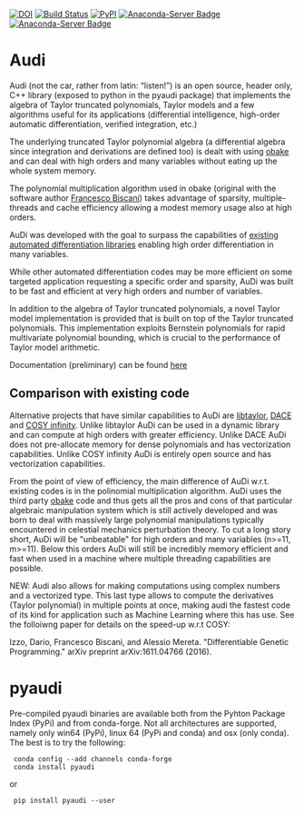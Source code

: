 [![DOI](https://zenodo.org/badge/41722955.svg)](https://zenodo.org/badge/latestdoi/41722955)
[![Build Status](https://travis-ci.org/darioizzo/audi.svg?branch=master)](https://travis-ci.org/darioizzo/audi)
[![PyPI](https://img.shields.io/pypi/v/pyaudi.svg)](https://pypi.python.org/pypi/pyaudi)
[![Anaconda-Server Badge](https://anaconda.org/conda-forge/pyaudi/badges/version.svg)](https://anaconda.org/conda-forge/pyaudi)
[![Anaconda-Server Badge](https://anaconda.org/conda-forge/pyaudi/badges/license.svg)](https://anaconda.org/conda-forge/pyaudi)

# Audi

Audi (not the car, rather from latin: “listen!”) is an open source, header only, C++ library (exposed to python in the pyaudi package) that implements the algebra of Taylor truncated polynomials, Taylor models and a few algorithms useful for its applications (differential intelligence, high-order automatic differentiation, verified integration, etc.)

The underlying truncated Taylor polynomial algebra (a differential algebra since integration and derivations are defined too) is dealt with using [obake](https://github.com/bluescarni/obake) and can deal with high orders and many variables without eating up the whole system memory.

The polynomial multiplication algorithm used in obake (original with the software author [Francesco Biscani](https://github.com/bluescarni)) takes advantage of sparsity, multiple-threads and cache efficiency allowing a modest memory usage also at high orders.

AuDi was developed with the goal to surpass the capabilities of [existing automated differentiation libraries](http://www.autodiff.org/?module=Tools) enabling high order differentiation in many variables.

While other automated differentiation codes may be more efficient on some targeted application requesting a specific order and sparsity, AuDi was built to be fast and efficient at very high orders and number of variables.

In addition to the algebra of Taylor truncated polynomials, a novel Taylor model implementation is provided that is built on top of the Taylor truncated polynomials. This implementation exploits Bernstein polynomials for rapid multivariate polynomial bounding, which is crucial to the performance of Taylor model arithmetic.

Documentation (preliminary) can be found [here](http://darioizzo.github.io/audi/)

## Comparison with existing code

Alternative projects that have similar capabilities to AuDi are [libtaylor](https://code.google.com/p/libtaylor/), [DACE](https://github.com/dacelib/dace) and [COSY infinity](http://bt.pa.msu.edu/index_cosy.htm). Unlike libtaylor AuDi can be used in a dynamic library and can compute at high orders with greater efficiency. Unlike DACE AuDi does not pre-allocate memory for dense polynomials and has vectorization capabilities. Unlike COSY infinity AuDi is entirely open source and has vectorization capabilities.

From the point of view of efficiency, the main difference of AuDi w.r.t. existing codes is in the polinomial multiplication algorithm. AuDi uses the third party [obake](https://github.com/bluescarni/obake) code and thus gets all the pros and cons of that particular algebraic manipulation system which is still actively developed and was born to deal with massively large polynomial manipulations typically encountered in celestial mechanics perturbation theory. To cut a long story short, AuDi will be "unbeatable" for high orders and many variables (n>=11, m>=11). Below this orders AuDi will still be incredibly memory efficient and fast when used in a machine where multiple threading capabilities are possible.

NEW: Audi also allows for making computations using complex numbers and a vectorized type. This last type allows to compute the derivatives (Taylor polynomial) in multiple points at once, making audi the fastest code of its kind for application such as Machine Learning where this has use. See the folloiwng paper for details on the speed-up w.r.t COSY:

Izzo, Dario, Francesco Biscani, and Alessio Mereta. "Differentiable Genetic Programming." arXiv preprint arXiv:1611.04766 (2016).

# pyaudi

Pre-compiled pyaudi binaries are available both from the Pyhton Package Index (PyPi) and from conda-forge. Not all architectures are supported, namely only win64 (PyPi), linux 64 (PyPi and conda) and osx (only conda). The best is to try the following:

```
 conda config --add channels conda-forge
 conda install pyaudi
```

or

```
 pip install pyaudi --user
```
